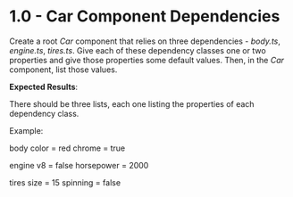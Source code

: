 # 1.0 - Car Component Dependencies

Create a root *Car* component that relies on three dependencies - *body.ts*, *engine.ts*, *tires.ts*. Give each of these dependency classes
one or two properties and give those properties some default values. Then, in the *Car* component, list those values. 

**Expected Results**:

There should be three lists, each one listing the properties of each dependency class. 

Example:

body
color = red
chrome = true

engine
v8 = false
horsepower = 2000

tires
size = 15
spinning = false